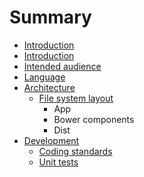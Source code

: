 # Summary

* [Introduction](README.md)
* [Introduction](docs/introduction.md)
* [Intended audience](docs/intended_audience.md)
* [Language](docs/language.md)
* [Architecture](docs/architecture/architecture.md)
   * [File system layout](docs/architecture/file_system_layout.md)
       * App
       * Bower components
       * Dist
* [Development](docs/development/development.md)
   * [Coding standards](docs/development/coding_standards.md)
   * [Unit tests](docs/development/unit_tests.md)

